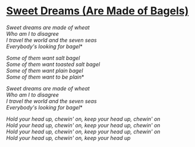 [Sweet Dreams (Are Made of Bagels)](https://www.youtube.com/watch?v=qeMFqkcPYcg)
===================================

*Sweet dreams are made of wheat*  
*Who am I to disagree*  
*I travel the world and the seven seas*  
*Everybody's looking for bagel**  

*Some of them want salt bagel*  
*Some of them want toasted salt bagel*  
*Some of them want plain bagel*  
*Some of them want to be plain**  

*Sweet dreams are made of wheat*  
*Who am I to disagree*  
*I travel the world and the seven seas*  
*Everybody's looking for bagel**  

*Hold your head up, chewin' on, keep your head up, chewin' on*  
*Hold your head up, chewin' on, keep your head up, chewin' on*  
*Hold your head up, chewin' on, keep your head up, chewin' on*  
*Hold your head up, chewin' on, keep your head up*  
